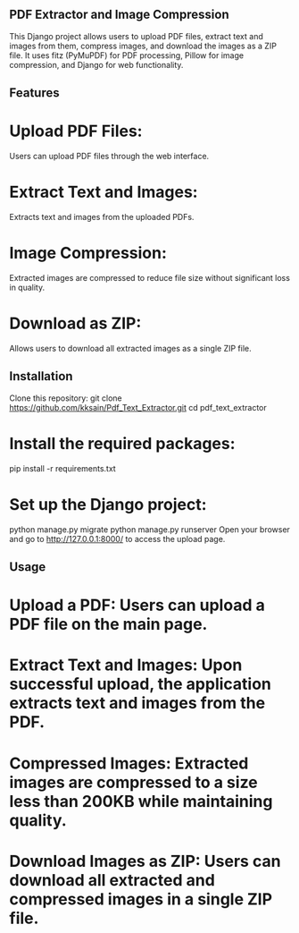 ## PDF Extractor and Image Compression
This Django project allows users to upload PDF files, extract text and images from them, compress images, and download the images as a ZIP file. It uses fitz (PyMuPDF) for PDF processing, Pillow for image compression, and Django for web functionality.

## Features
# Upload PDF Files:
Users can upload PDF files through the web interface.
# Extract Text and Images:
Extracts text and images from the uploaded PDFs.
# Image Compression:
Extracted images are compressed to reduce file size without significant loss in quality.
# Download as ZIP:
Allows users to download all extracted images as a single ZIP file.

## Installation
Clone this repository:
git clone https://github.com/kksain/Pdf_Text_Extractor.git
cd pdf_text_extractor
# Install the required packages:
pip install -r requirements.txt
# Set up the Django project:
python manage.py migrate
python manage.py runserver
Open your browser and go to http://127.0.0.1:8000/ to access the upload page.

## Usage
# Upload a PDF: Users can upload a PDF file on the main page.
# Extract Text and Images: Upon successful upload, the application extracts text and images from the PDF.
# Compressed Images: Extracted images are compressed to a size less than 200KB while maintaining quality.
# Download Images as ZIP: Users can download all extracted and compressed images in a single ZIP file.
